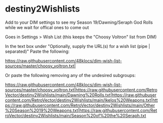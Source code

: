 # destiny2Wishlists

Add to your DIM settings to see my Season 19/Dawning/Seraph God Rolls while we wait for offical ones to come out

Goes in Settings > Wish List (this keeps the "Choosy Voltron" list from DIM)

In the text box under 
"Optionally, supply the URL(s) for a wish list (pipe | separated)"
Paste the following:

https://raw.githubusercontent.com/48klocs/dim-wish-list-sources/master/choosy_voltron.txt|

Or paste the following removing any of the undesired subgroups:

https://raw.githubusercontent.com/48klocs/dim-wish-list-sources/master/choosy_voltron.txt|https://raw.githubusercontent.com/RetroVector/destiny2Wishlists/main/Dawning%20Rolls.txt|https://raw.githubusercontent.com/RetroVector/destiny2Wishlists/main/Ikelos%20Weapons.txt|https://raw.githubusercontent.com/RetroVector/destiny2Wishlists/main/Other%20Season%2019%20Weapons.txt|https://raw.githubusercontent.com/RetroVector/destiny2Wishlists/main/Season%20of%20the%20Seraph.txt
